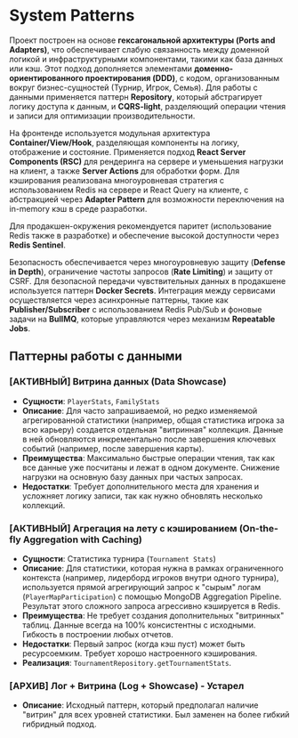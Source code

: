 # System Patterns

Проект построен на основе **гексагональной архитектуры (Ports and Adapters)**, что обеспечивает слабую связанность между доменной логикой и инфраструктурными компонентами, такими как база данных или кэш. Этот подход дополняется элементами **доменно-ориентированного проектирования (DDD)**, с кодом, организованным вокруг бизнес-сущностей (Турнир, Игрок, Семья). Для работы с данными применяется паттерн **Repository**, который абстрагирует логику доступа к данным, и **CQRS-light**, разделяющий операции чтения и записи для оптимизации производительности.

На фронтенде используется модульная архитектура **Container/View/Hook**, разделяющая компоненты на логику, отображение и состояние. Применяется подход **React Server Components (RSC)** для рендеринга на сервере и уменьшения нагрузки на клиент, а также **Server Actions** для обработки форм. Для кэширования реализована многоуровневая стратегия с использованием Redis на сервере и React Query на клиенте, с абстракцией через **Adapter Pattern** для возможности переключения на in-memory кэш в среде разработки.

Для продакшен-окружения рекомендуется паритет (использование Redis также в разработке) и обеспечение высокой доступности через **Redis Sentinel**.

Безопасность обеспечивается через многоуровневую защиту (**Defense in Depth**), ограничение частоты запросов (**Rate Limiting**) и защиту от CSRF. Для безопасной передачи чувствительных данных в продакшене используется паттерн **Docker Secrets**. Интеграция между сервисами осуществляется через асинхронные паттерны, такие как **Publisher/Subscriber** с использованием Redis Pub/Sub и фоновые задачи на **BullMQ**, которые управляются через механизм **Repeatable Jobs**.

## Паттерны работы с данными

### [АКТИВНЫЙ] Витрина данных (Data Showcase)
- **Сущности**: `PlayerStats`, `FamilyStats`
- **Описание**: Для часто запрашиваемой, но редко изменяемой агрегированной статистики (например, общая статистика игрока за всю карьеру) создается отдельная "витринная" коллекция. Данные в ней обновляются инкрементально после завершения ключевых событий (например, после завершения карты).
- **Преимущества**: Максимально быстрые операции чтения, так как все данные уже посчитаны и лежат в одном документе. Снижение нагрузки на основную базу данных при частых запросах.
- **Недостатки**: Требует дополнительного места для хранения и усложняет логику записи, так как нужно обновлять несколько коллекций.

### [АКТИВНЫЙ] Агрегация на лету с кэшированием (On-the-fly Aggregation with Caching)
- **Сущности**: Статистика турнира (`Tournament Stats`)
- **Описание**: Для статистики, которая нужна в рамках ограниченного контекста (например, лидерборд игроков внутри одного турнира), используется прямой агрегирующий запрос к "сырым" логам (`PlayerMapParticipation`) с помощью MongoDB Aggregation Pipeline. Результат этого сложного запроса агрессивно кэшируется в Redis.
- **Преимущества**: Не требует создания дополнительных "витринных" таблиц. Данные всегда на 100% консистентны с исходными. Гибкость в построении любых отчетов.
- **Недостатки**: Первый запрос (когда кэш пуст) может быть ресурсоемким. Требует хорошо настроенного кэширования.
- **Реализация**: `TournamentRepository.getTournamentStats`.

### [АРХИВ] Лог + Витрина (Log + Showcase) - Устарел
- **Описание**: Исходный паттерн, который предполагал наличие "витрин" для всех уровней статистики. Был заменен на более гибкий гибридный подход. 